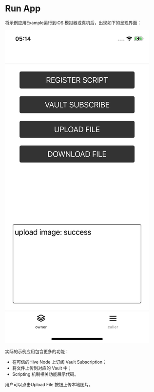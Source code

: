 # Run App

将示例应用Example运行到iOS 模拟器或真机后，出现如下的呈现界面：

![Home Page](img/home.png "Home Page")

实际的示例应用包含更多的功能：
* 在可信的Hive Node 上订阅 Vault Subscription；
* 将文件上传到对应的 Vault 中；
* Scripting 机制相关功能展示代码。

用户可以点击Upload File 按钮上传本地图片。
